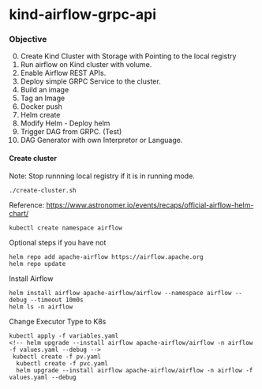 # kind-airflow-grpc-api

### Objective

0. Create Kind Cluster with Storage with Pointing to the local registry
1. Run airflow on Kind cluster with volume.
2. Enable Airflow REST APIs.
3. Deploy simple GRPC Service to the cluster.
4. Build an image
5. Tag an Image
6. Docker push
7. Helm create 
8. Modify Helm - Deploy helm 
9. Trigger DAG from GRPC. (Test)
10. DAG Generator with own Interpretor or Language. 


#### Create cluster
Note: Stop runnning local registry if it is in running mode.

```
./create-cluster.sh
```
Reference:
https://www.astronomer.io/events/recaps/official-airflow-helm-chart/

```
kubectl create namespace airflow
```

Optional steps if you have not 
```
helm repo add apache-airflow https://airflow.apache.org
helm repo update
```

Install Airflow 
```
helm install airflow apache-airflow/airflow --namespace airflow --debug --timeout 10m0s
helm ls -n airflow

```

Change Executor Type to K8s
```
kubectl apply -f variables.yaml
<!-- helm upgrade --install airflow apache-airflow/airflow -n airflow -f values.yaml --debug -->
 kubectl create -f pv.yaml
  kubectl create -f pvc.yaml
  helm upgrade --install airflow apache-airflow/airflow -n airflow -f values.yaml --debug
```